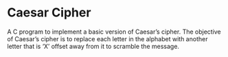 # Caesar Cipher

A C program to implement a basic version of Caesar’s cipher. The objective of Caesar’s cipher is to replace each letter in the alphabet with another letter that is ‘X’ offset away from it to scramble the message.
